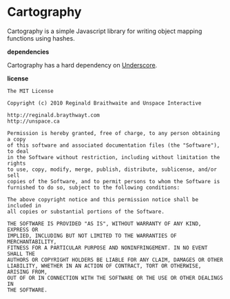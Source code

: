 Cartography
===

Cartography is a simple Javascript library for writing object mapping functions using hashes.

**dependencies**

Cartography has a hard dependency on [Underscore][_].

**license**

    The MIT License

    Copyright (c) 2010 Reginald Braithwaite and Unspace Interactive

    http://reginald.braythwayt.com
    http://unspace.ca

    Permission is hereby granted, free of charge, to any person obtaining a copy
    of this software and associated documentation files (the "Software"), to deal
    in the Software without restriction, including without limitation the rights
    to use, copy, modify, merge, publish, distribute, sublicense, and/or sell
    copies of the Software, and to permit persons to whom the Software is
    furnished to do so, subject to the following conditions:

    The above copyright notice and this permission notice shall be included in
    all copies or substantial portions of the Software.

    THE SOFTWARE IS PROVIDED "AS IS", WITHOUT WARRANTY OF ANY KIND, EXPRESS OR
    IMPLIED, INCLUDING BUT NOT LIMITED TO THE WARRANTIES OF MERCHANTABILITY,
    FITNESS FOR A PARTICULAR PURPOSE AND NONINFRINGEMENT. IN NO EVENT SHALL THE
    AUTHORS OR COPYRIGHT HOLDERS BE LIABLE FOR ANY CLAIM, DAMAGES OR OTHER
    LIABILITY, WHETHER IN AN ACTION OF CONTRACT, TORT OR OTHERWISE, ARISING FROM,
    OUT OF OR IN CONNECTION WITH THE SOFTWARE OR THE USE OR OTHER DEALINGS IN
    THE SOFTWARE.
    
[_]: https://github.com/documentcloud/underscore
